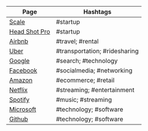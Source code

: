 

| Page                                 | Hashtags                      |
| ------------------------------------ | ----------------------------- |
| [Scale](https://www.scale.ai)                | #startup                      |
| [Head Shot Pro](https://www.headshotpro.com) | #startup                      |
| [Airbnb](https://www.airbnb.com)             | #travel; #rental              |
| [Uber](https://www.uber.com)                 | #transportation; #ridesharing |
| [Google](https://www.google.com)             | #search; #technology          |
| [Facebook](https://www.facebook.com)         | #socialmedia; #networking     |
| [Amazon](https://www.amazon.com)             | #ecommerce; #retail           |
| [Netflix](https://www.netflix.com)           | #streaming; #entertainment    |
| [Spotify](https://www.spotify.com)           | #music; #streaming            |
| [Microsoft](https://www.microsoft.com)       | #technology; #software        |
| [Github](https://www.github.com)       | #technology; #software        |